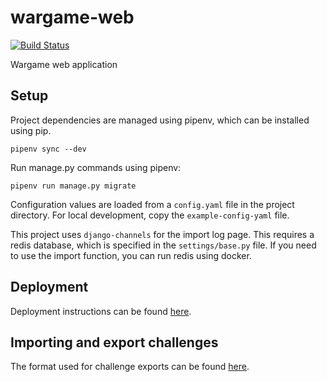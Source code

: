 # wargame-web

[![Build Status](https://travis-ci.org/kszk-securiteam/wargame-web.svg?branch=master)](https://travis-ci.org/kszk-securiteam/wargame-web)

Wargame web application

## Setup

Project dependencies are managed using pipenv, which can be installed using pip.

```pipenv sync --dev```

Run manage.py commands using pipenv:

```pipenv run manage.py migrate```

Configuration values are loaded from a `config.yaml` file in the project directory. For local development, copy the `example-config-yaml` file.

This project uses `django-channels` for the import log page. This requires a redis database, which is specified in the `settings/base.py` file. If you need to use the import function, you can run redis using docker.

## Deployment

Deployment instructions can be found [here](https://github.com/kszk-securiteam/wargame-web/wiki/Deployment).

## Importing and export challenges

The format used for challenge exports can be found [here](https://github.com/kszk-securiteam/wargame-web/wiki/Challenge-export-format).
